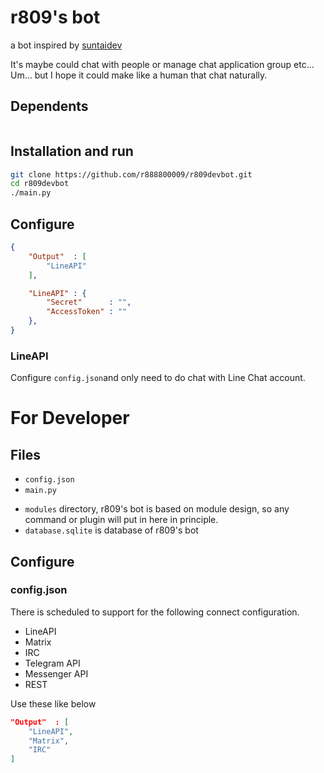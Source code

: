 # r809's bot
a bot inspired by [suntaidev](https://github.com/moontai0724/suntaidev)

It's maybe could chat with people or manage chat application group etc...
Um... but I hope it could make like a human that chat naturally.

## Dependents
``` bash
```

## Installation and run
``` bash
git clone https://github.com/r888800009/r809devbot.git
cd r809devbot
./main.py
```

## Configure
``` Json
{
    "Output"  : [
        "LineAPI"
    ],

    "LineAPI" : {
        "Secret"      : "",
        "AccessToken" : ""
    },
}

```

### LineAPI
Configure `config.json`and only need to do chat with Line Chat account.

###

# For Developer
## Files
- `config.json`
- `main.py`
<!-- - `core` is a source code of core of r809's bot -->
- `modules` directory, r809's bot is based on module design,
so any command or plugin will put in here in principle.
- `database.sqlite` is database of r809's bot 

## Configure
### config.json
There is  scheduled to support for the following connect configuration.
- LineAPI
- Matrix
- IRC
- Telegram API
- Messenger API
- REST

Use these like below
``` Json
"Output"  : [
    "LineAPI",
    "Matrix",
    "IRC"
]
```
